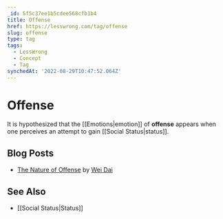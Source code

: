 ```yaml
---
_id: 5f5c37ee1b5cdee568cfb1b4
title: Offense
href: https://lesswrong.com/tag/offense
slug: offense
type: tag
tags:
  - LessWrong
  - Concept
  - Tag
synchedAt: '2022-08-29T10:47:52.064Z'
---
```


# Offense

It is hypothesized that the [[Emotions|emotion]] of **offense** appears when one perceives an attempt to gain [[Social Status|status]].

## Blog Posts

- [The Nature of Offense](http://lesswrong.com/lw/13s/the_nature_of_offense/) by [Wei Dai](https://wiki.lesswrong.com/wiki/Wei_Dai)

## See Also

- [[Social Status|Status]]

